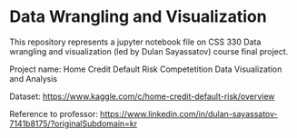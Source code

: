 # Data Wrangling and Visualization

This repository represents a jupyter notebook file on CSS 330 Data wrangling and visualization (led by Dulan Sayassatov) course final project.

Project name: Home Credit Default Risk Competetition Data Visualization and Analysis

Dataset: https://www.kaggle.com/c/home-credit-default-risk/overview

Reference to professor: https://www.linkedin.com/in/dulan-sayassatov-7141b8175/?originalSubdomain=kr
